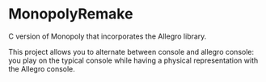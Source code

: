 # MonopolyRemake
C version of Monopoly that incorporates the Allegro library.

This project allows you to alternate between console and allegro console: you play on the typical console while having a physical representation with the Allegro console.
